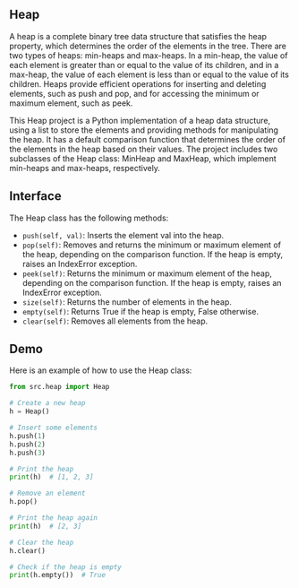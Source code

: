 ## Heap

A heap is a complete binary tree data structure that satisfies the heap property, which determines the order of the elements in the tree. There are two types of heaps: min-heaps and max-heaps. In a min-heap, the value of each element is greater than or equal to the value of its children, and in a max-heap, the value of each element is less than or equal to the value of its children. Heaps provide efficient operations for inserting and deleting elements, such as push and pop, and for accessing the minimum or maximum element, such as peek.

This Heap project is a Python implementation of a heap data structure, using a list to store the elements and providing methods for manipulating the heap. It has a default comparison function that determines the order of the elements in the heap based on their values. The project includes two subclasses of the Heap class: MinHeap and MaxHeap, which implement min-heaps and max-heaps, respectively.

## Interface

The Heap class has the following methods:

* `push(self, val)`: Inserts the element val into the heap.
* `pop(self)`: Removes and returns the minimum or maximum element of the heap, depending on the comparison function. If the heap is empty, raises an IndexError exception.
* `peek(self)`: Returns the minimum or maximum element of the heap, depending on the comparison function. If the heap is empty, raises an IndexError exception.
* `size(self)`: Returns the number of elements in the heap.
* `empty(self)`: Returns True if the heap is empty, False otherwise.
* `clear(self)`: Removes all elements from the heap.

## Demo

Here is an example of how to use the Heap class:

```python
from src.heap import Heap

# Create a new heap
h = Heap()

# Insert some elements
h.push(1)
h.push(2)
h.push(3)

# Print the heap
print(h)  # [1, 2, 3]

# Remove an element
h.pop()

# Print the heap again
print(h)  # [2, 3]

# Clear the heap
h.clear()

# Check if the heap is empty
print(h.empty())  # True
```
